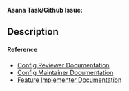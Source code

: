 <!-- 
  ⚠️ ⚠️ IF YOU ARE MODIFYING `index.js` OR A FILE IN `features` ⚠️ ⚠️
  Please request a review and ping a DRI from the Config AOR or Breakage AOR
  These people can be easily reached in the ~Breakage channel in MatterMost

  PLEASE NOTE: Many people are automatically added as reviewers by default.
  Consider setting your PR as a draft unless you know you are ready for a review.
  Use the "merge when ready" label to help reviewers know to merge your PR as soon
  as it's reviewed.
-->


**Asana Task/Github Issue:**

## Description
<!--
If this is a SITE BREAKAGE MITIGATION, please include a BRIEF EXPLANATION that covers the REPORTED URL, the PLATFORMS AFFECTED, and the TRACKER(S) being unblocked or FEATURE being disabled, as well as a mention of the PROBLEM(S) users are experiencing. Please also check that you have referenced the URL of this PR as the "reason" value for the exception (where applicable).
-->

#### Reference
- [Config Reviewer Documentation](https://app.asana.com/0/1200890834746050/1204443212791216/f)
- [Config Maintainer Documentation](https://app.asana.com/0/1200890834746050/1200573250322769/f)
- [Feature Implementer Documentation](https://app.asana.com/0/1200890834746050/1201498956177210/f)

